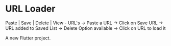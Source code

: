 # URL Loader

Paste | Save | Delete | View - URL's
-> Paste a URL
-> Click on Save URL
-> URL added to Saved List
-> Delete Option available
-> Click on URL to load it

A new Flutter project.

